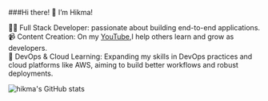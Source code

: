 ###Hi there! 👋 I’m Hikma!

👨‍💻 Full Stack Developer: passionate about building end-to-end applications. <br/>
📹 Content Creation: On my [YouTube](https://www.youtube.com/@HikmaCodeLab),I help others learn and grow as developers. <br/>
🌟 DevOps & Cloud Learning: Expanding my skills in DevOps practices and cloud platforms like AWS, aiming to build better workflows and robust deployments. <br/>

![hikma's GitHub stats](https://github-readme-stats.vercel.app/api?username=misakaxr&show_icons=true&theme=radical)
